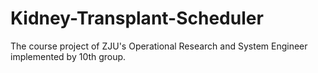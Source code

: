 # Kidney-Transplant-Scheduler
The course project of ZJU's Operational Research and System Engineer implemented by 10th group.
